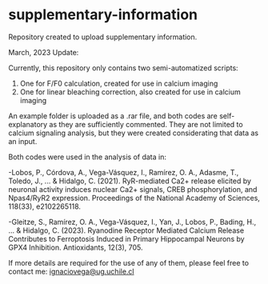 # supplementary-information
Repository created to upload supplementary information.

March, 2023 Update:

Currently, this repository only contains two semi-automatized scripts: 
  1) One for  F/F0 calculation, created for use in calcium imaging
  2) One for linear bleaching correction, also created for use in calcium imaging

An example folder is uploaded as a .rar file, and both codes are self-explanatory as
they are sufficiently commented. They are not limited to calcium signaling analysis,
but they were created considerating that data as an input.

Both codes were used in the analysis of data in:

-Lobos, P., Córdova, A., Vega-Vásquez, I., Ramírez, O. A., Adasme, T., Toledo, J., ... & Hidalgo, C. (2021). RyR-mediated Ca2+ release elicited by neuronal activity induces nuclear Ca2+ signals, CREB phosphorylation, and Npas4/RyR2 expression. Proceedings of the National Academy of Sciences, 118(33), e2102265118.

-Gleitze, S., Ramírez, O. A., Vega-Vásquez, I., Yan, J., Lobos, P., Bading, H., ... & Hidalgo, C. (2023). Ryanodine Receptor Mediated Calcium Release Contributes to Ferroptosis Induced in Primary Hippocampal Neurons by GPX4 Inhibition. Antioxidants, 12(3), 705.


If more details are required for the use of any of them, please feel free to contact me:
ignaciovega@ug.uchile.cl
